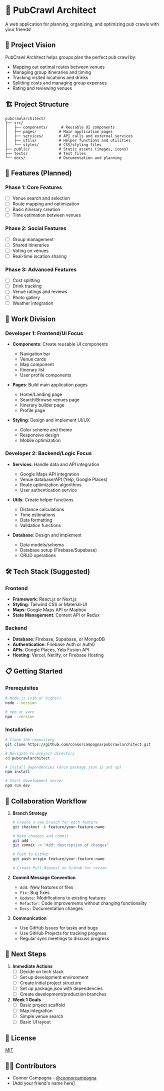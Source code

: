 # 🍺 PubCrawl Architect

A web application for planning, organizing, and optimizing pub crawls with your friends!

## 🎯 Project Vision

PubCrawl Architect helps groups plan the perfect pub crawl by:
- Mapping out optimal routes between venues
- Managing group itineraries and timing
- Tracking visited locations and drinks
- Splitting costs and managing group expenses
- Rating and reviewing venues

## 🏗️ Project Structure

```
pubcrawlarchitect/
├── src/
│   ├── components/      # Reusable UI components
│   ├── pages/          # Main application pages
│   ├── services/       # API calls and external services
│   ├── utils/          # Helper functions and utilities
│   └── styles/         # CSS/styling files
├── public/             # Static assets (images, icons)
├── tests/              # Test files
└── docs/               # Documentation and planning
```

## 🚀 Features (Planned)

### Phase 1: Core Features
- [ ] Venue search and selection
- [ ] Route mapping and optimization
- [ ] Basic itinerary creation
- [ ] Time estimation between venues

### Phase 2: Social Features
- [ ] Group management
- [ ] Shared itineraries
- [ ] Voting on venues
- [ ] Real-time location sharing

### Phase 3: Advanced Features
- [ ] Cost splitting
- [ ] Drink tracking
- [ ] Venue ratings and reviews
- [ ] Photo gallery
- [ ] Weather integration

## 👥 Work Division

### Developer 1: Frontend/UI Focus
- **Components**: Create reusable UI components
  - Navigation bar
  - Venue cards
  - Map component
  - Itinerary list
  - User profile components
  
- **Pages**: Build main application pages
  - Home/Landing page
  - Search/Browse venues page
  - Itinerary builder page
  - Profile page

- **Styling**: Design and implement UI/UX
  - Color scheme and theme
  - Responsive design
  - Mobile optimization

### Developer 2: Backend/Logic Focus
- **Services**: Handle data and API integration
  - Google Maps API integration
  - Venue database/API (Yelp, Google Places)
  - Route optimization algorithms
  - User authentication service
  
- **Utils**: Create helper functions
  - Distance calculations
  - Time estimations
  - Data formatting
  - Validation functions

- **Database**: Design and implement
  - Data models/schema
  - Database setup (Firebase/Supabase)
  - CRUD operations

## 🛠️ Tech Stack (Suggested)

### Frontend
- **Framework**: React.js or Next.js
- **Styling**: Tailwind CSS or Material-UI
- **Maps**: Google Maps API or Mapbox
- **State Management**: Context API or Redux

### Backend
- **Database**: Firebase, Supabase, or MongoDB
- **Authentication**: Firebase Auth or Auth0
- **APIs**: Google Places, Yelp Fusion API
- **Hosting**: Vercel, Netlify, or Firebase Hosting

## 📋 Getting Started

### Prerequisites
```bash
# Node.js (v16 or higher)
node --version

# npm or yarn
npm --version
```

### Installation
```bash
# Clone the repository
git clone https://github.com/connorcampagna/pubcrawlarchitect.git

# Navigate to project directory
cd pubcrawlarchitect

# Install dependencies (once package.json is set up)
npm install

# Start development server
npm run dev
```

## 🤝 Collaboration Workflow

1. **Branch Strategy**
   ```bash
   # Create a new branch for each feature
   git checkout -b feature/your-feature-name
   
   # Make changes and commit
   git add .
   git commit -m "Add: description of changes"
   
   # Push to GitHub
   git push origin feature/your-feature-name
   
   # Create Pull Request on GitHub for review
   ```

2. **Commit Message Convention**
   - `Add:` New features or files
   - `Fix:` Bug fixes
   - `Update:` Modifications to existing features
   - `Refactor:` Code improvements without changing functionality
   - `Docs:` Documentation changes

3. **Communication**
   - Use GitHub Issues for tasks and bugs
   - Use GitHub Projects for tracking progress
   - Regular sync meetings to discuss progress

## 📝 Next Steps

1. **Immediate Actions**
   - [ ] Decide on tech stack
   - [ ] Set up development environment
   - [ ] Create initial project structure
   - [ ] Set up package.json with dependencies
   - [ ] Create development/production branches

2. **Week 1 Goals**
   - [ ] Basic project scaffold
   - [ ] Map integration
   - [ ] Simple venue search
   - [ ] Basic UI layout

## 📄 License

[MIT](https://choosealicense.com/licenses/mit/)

## 👨‍💻 Contributors

- Connor Campagna - [@connorcampagna](https://github.com/connorcampagna)
- [Add your friend's name here]

